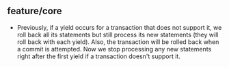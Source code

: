 ## feature/core

* Previously, if a yield occurs for a transaction that does not
  support it, we roll back all its statements but still process
  its new statements (they will roll back with each yield). Also,
  the transaction will be rolled back when a commit is attempted.
  Now we stop processing any new statements right after the first 
  yield if a transaction doesn't support it.
